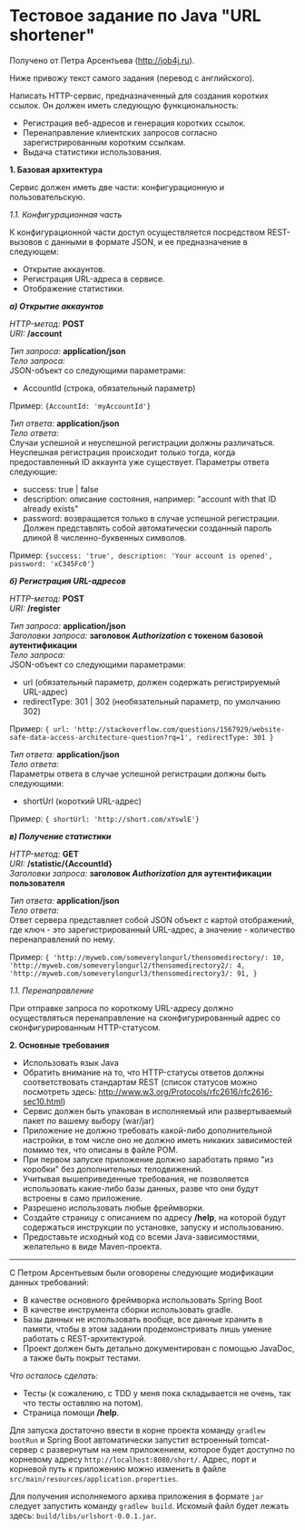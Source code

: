 # Тестовое задание по Java "URL shortener"

Получено от Петра Арсентьева (http://job4j.ru).

Ниже привожу текст самого задания (перевод с английского).

Написать HTTP-сервис, предназначенный для создания коротких ссылок.
Он должен иметь следующую функциональность:

- Регистрация веб-адресов и генерация коротких ссылок.
- Перенаправление клиентских запросов согласно зарегистрированным коротким ссылкам.
- Выдача статистики использования.

**1. Базовая архитектура**

Сервис должен иметь две части: конфигурационную и пользовательскую.

*1.1. Конфигурационная часть*

К конфигурационной части доступ осуществляется посредством REST-вызовов
с данными в формате JSON, и ее предназначение в следующем:

- Открытие аккаунтов.
- Регистрация URL-адреса в сервисе.
- Отображение статистики.

***а) Открытие аккаунтов***

*HTTP-метод:* **POST**  
*URI:* **/account**  

*Тип запроса:* **application/json**  
*Тело запроса:*  
JSON-объект со следующими параметрами:

- AccountId (строка, обязательный параметр)  

Пример: `{AccountId: 'myAccountId'}`

*Тип ответа:* **application/json**  
*Тело ответа:*  
Случаи успешной и неуспешной регистрации должны различаться.
Неуспешная регистрация происходит только тогда, когда предоставленный
ID аккаунта уже существует. Параметры ответа следующие:

- success: true | false
- description: описание состояния, например: "account with that ID already exists"
- password: возвращается только в случае успешной регистрации. Должен
представлять собой автоматически созданный пароль длиной 8 численно-буквенных
символов.

Пример: `{success: 'true', description: 'Your account is opened', password: 'xC345Fc0'}`

***б) Регистрация URL-адресов***

*HTTP-метод:* **POST**  
*URI:* **/register**  

*Тип запроса:* **application/json**  
*Заголовки запроса:* **заголовок *Authorization* с токеном базовой аутентификации**  
*Тело запроса:*  
JSON-объект со следующими параметрами:

- url (обязательный параметр, должен содержать регистрируемый URL-адрес)
- redirectType: 301 | 302 (необязательный параметр, по умолчанию 302)

Пример: `{
             url: 'http://stackoverflow.com/questions/1567929/website-safe-data-access-architecture-question?rq=1',
             redirectType: 301
         }`

*Тип ответа:* **application/json**  
*Тело ответа:*  
Параметры ответа в случае успешной регистрации должны быть следующими:

- shortUrl (короткий URL-адрес)

Пример: `{ shortUrl: 'http://short.com/xYswlE'}`

***в) Получение статистики***

*HTTP-метод:* **GET**  
*URI:* **/statistic/{AccountId}**  
*Заголовки запроса:* **заголовок *Authorization* для аутентификации пользователя**  

*Тип ответа:* **application/json**  
*Тело ответа:*  
Ответ сервера представляет собой JSON объект с картой отображений, где ключ - это
зарегистрированный URL-адрес, а значение - количество перенаправлений по нему.

Пример: `{
             'http://myweb.com/someverylongurl/thensomedirectory/: 10,
             'http://myweb.com/someverylongurl2/thensomedirectory2/: 4,
             'http://myweb.com/someverylongurl3/thensomedirectory3/: 91,
         }`

*1.1. Перенаправление*

При отправке запроса по короткому URL-адресу должно осуществляться перенаправление
на сконфигурированный адрес со сконфигурированным HTTP-статусом.

**2. Основные требования**

- Использовать язык Java
- Обратить внимание на то, что HTTP-статусы ответов должны соответствовать
стандартам REST (список статусов можно посмотреть здесь:
http://www.w3.org/Protocols/rfc2616/rfc2616-sec10.html)
- Сервис должен быть упакован в исполняемый или развертываемый пакет по вашему
выбору (war/jar)
- Приложение не должно требовать какой-либо дополнительной настройки, в том числе
оно не должно иметь никаких зависимостей помимо тех, что описаны в файле POM.
- При первом запуске приложение должно заработать прямо "из коробки" без дополнительных
телодвижений.
- Учитывая вышеприведенные требования, не позволяется использовать какие-либо
базы данных, разве что они будут встроены в само приложение.
- Разрешено использовать любые фреймворки.
- Создайте страницу с описанием по адресу **/help**, на которой будут содержаться
инструкции по установке, запуску и использованию.
- Предоставьте исходный код со всеми Java-зависимостями, желательно в виде Maven-проекта.

***

С Петром Арсентьевым были оговорены следующие модификации данных требований:

- В качестве основного фреймворка использовать Spring Boot
- В качестве инструмента сборки использовать gradle.
- Базы данных не использовать вообще, все данные хранить в памяти, чтобы в этом
задании продемонстривать лишь умение работать с REST-архитектурой.
- Проект должен быть детально документирован с помощью JavaDoc, а также быть
покрыт тестами.

*Что осталось сделать:*

- Тесты (к сожалению, с TDD у меня пока складывается не очень, так что тесты оставляю на потом).
- Страница помощи **/help**.

Для запуска достаточно ввести в корне проекта команду `gradlew bootRun`
и Spring Boot автоматически запустит встроенный tomcat-сервер с развернутым на нем
приложением, которое будет доступно по корневому адресу `http://localhost:8080/short/`.
Адрес, порт и корневой путь к приложению можно изменить в файле `src/main/resources/application.properties`.

Для получения исполняемого архива приложения в формате `jar` следует запустить команду
`gradlew build`. Искомый файл будет лежать здесь: `build/libs/urlshort-0.0.1.jar`.